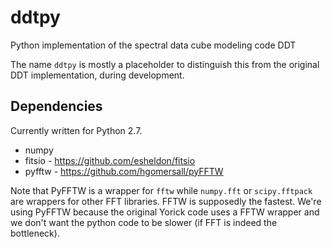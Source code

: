ddtpy
=====

Python implementation of the spectral data cube modeling code DDT

The name `ddtpy` is mostly a placeholder to distinguish this from the
original DDT implementation, during development.


Dependencies
------------

Currently written for Python 2.7.

* numpy
* fitsio - https://github.com/esheldon/fitsio
* pyfftw - https://github.com/hgomersall/pyFFTW

Note that PyFFTW is a wrapper for `fftw` while `numpy.fft` or `scipy.fftpack`
are wrappers for other FFT libraries. FFTW is supposedly the fastest. We're
using PyFFTW because the original Yorick code uses a FFTW wrapper and we don't
want the python code to be slower (if FFT is indeed the bottleneck).
